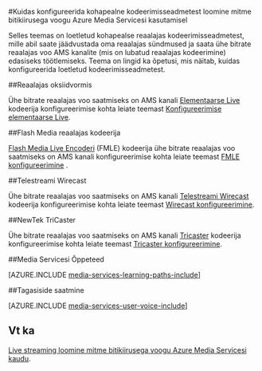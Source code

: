 <properties 
    pageTitle="Kohapealne kodeerimisseadmetest konfigureerimine mitme bitikiirusega voogu loomiseks Azure Media Servicesi kasutamisel | Microsoft Azure'i" 
    description="Selles teemas on loetletud kohapealse reaalajas kodeerimisseadmetest, mille abil saate jäädvustada oma reaalajas sündmused ja saata ühe bitrate reaalajas voo AMS kanalite (mis on lubatud reaalajas kodeerimine) edasiseks töötlemiseks. Teema lingid õpetusi, mis näitab, kuidas konfigureerida loetletud kodeerimisseadmetest." 
    services="media-services" 
    documentationCenter="" 
    authors="juliako" 
    manager="erikre" 
    editor=""/>

<tags 
    ms.service="media-services" 
    ms.workload="media" 
    ms.tgt_pltfrm="na" 
    ms.devlang="na" 
    ms.topic="article" 
    ms.date="09/26/2016" 
    ms.author="juliako"/>



#<a name="how-to-configure-on-premise-encoders-when-using-azure-media-services-to-create-multi-bitrate-streams"></a>Kuidas konfigureerida kohapealne kodeerimisseadmetest loomine mitme bitikiirusega voogu Azure Media Servicesi kasutamisel

Selles teemas on loetletud kohapealse reaalajas kodeerimisseadmetest, mille abil saate jäädvustada oma reaalajas sündmused ja saata ühe bitrate reaalajas voo AMS kanalite (mis on lubatud reaalajas kodeerimine) edasiseks töötlemiseks. Teema on lingid ka õpetusi, mis näitab, kuidas konfigureerida loetletud kodeerimisseadmetest.


##<a name="elemental-live"></a>Reaalajas oksiidvormis

Ühe bitrate reaalajas voo saatmiseks on AMS kanali [Elementaarse Live](http://www.elementaltechnologies.com/products/elemental-live) kodeerija konfigureerimise kohta leiate teemast [Konfigureerimise elementaarse Live](media-services-configure-elemental-live-encoder.md).
 
##<a name="flash-media-live-encoder"></a>Flash Media reaalajas kodeerija

[Flash Media Live Encoderi](http://www.adobe.com/products/flash-media-encoder.html) (FMLE) kodeerija ühe bitrate reaalajas voo saatmiseks on AMS kanali konfigureerimise kohta leiate teemast [FMLE konfigureerimine](media-services-configure-fmle-live-encoder.md) .

##<a name="telestream-wirecast"></a>Telestreami Wirecast

Ühe bitrate reaalajas voo saatmiseks on AMS kanali [Telestreami Wirecast](http://www.telestream.net/wirecast/overview.htm) kodeerija konfigureerimise kohta leiate teemast [Wirecast konfigureerimine](media-services-configure-wirecast-live-encoder.md).

##<a name="newtek-tricaster"></a>NewTek TriCaster

Ühe bitrate reaalajas voo saatmiseks on AMS kanali [Tricaster](http://newtek.com/products/tricaster-40.html) kodeerija konfigureerimise kohta leiate teemast [Tricaster konfigureerimine](media-services-configure-tricaster-live-encoder.md).



##<a name="media-services-learning-paths"></a>Media Servicesi Õppeteed

[AZURE.INCLUDE [media-services-learning-paths-include](../../includes/media-services-learning-paths-include.md)]

##<a name="provide-feedback"></a>Tagasiside saatmine

[AZURE.INCLUDE [media-services-user-voice-include](../../includes/media-services-user-voice-include.md)]

## <a name="see-also"></a>Vt ka

[Live streaming loomine mitme bitikiirusega voogu Azure Media Servicesi kaudu](media-services-manage-live-encoder-enabled-channels.md).
